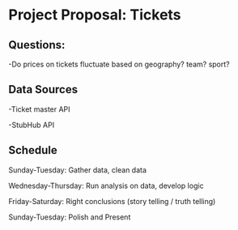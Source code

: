 <h1> Project Proposal: Tickets </h1>

<h2> Questions: </h2>
  <p> -Do prices on tickets fluctuate based on geography? team? sport? </p>

<h2> Data Sources </h2>
  <p>-Ticket master API</p>
  <p>-StubHub API</p>


<h2> Schedule </h2>
  <p>Sunday-Tuesday: Gather data, clean data</p>
  <p>Wednesday-Thursday: Run analysis on data, develop logic</p>
  <p>Friday-Saturday: Right conclusions (story telling / truth telling) </p>
  <p>Sunday-Tuesday: Polish and Present</p>
